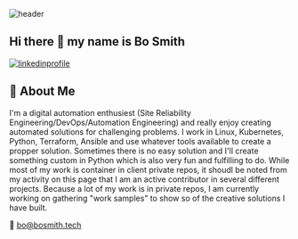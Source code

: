 ![header](https://i0.wp.com/www.globaltrademag.com/wp-content/uploads/2018/12/software.jpg?fit=965%2C393&ssl=1)
## Hi there 👋 my name is Bo Smith

[![linkedinprofile](https://img.shields.io/badge/LinkedIn-0064c9?style=for-the-badge&logo=linkedin&logoColor=white)](https://www.linkedin.com/in/smithbrandonj/)

## 🖖 About Me

I'm a digital automation enthusiest (Site Reliability Engineering/DevOps/Automation Engineering) and really enjoy creating automated solutions for challenging problems.  I work in Linux, Kubernetes, Python, Terraform, Ansible and use whatever tools available to create a propper solution.  Sometimes there is no easy solution and I'll create something custom in Python which is also very fun and fulfilling to do.  While most of my work is container in client private repos, it shoudl be noted from my activity on this page that I am an active contributor in several different projects.  Because a lot of my work is in private repos, I am currently working on gathering "work samples" to show so of the creative solutions I have built.

📧 bo@bosmith.tech
<!--
**BrandonBoSmith/brandonbosmith** is a ✨ _special_ ✨ repository because its `README.md` (this file) appears on your GitHub profile.

Here are some ideas to get you started:

- 🔭 I’m currently working on ...
- 🌱 I’m currently learning ...
- 👯 I’m looking to collaborate on ...
- 🤔 I’m looking for help with ...
- 💬 Ask me about ...
- 📫 How to reach me: ...
- 😄 Pronouns: ...
- ⚡ Fun fact: ...
-->
